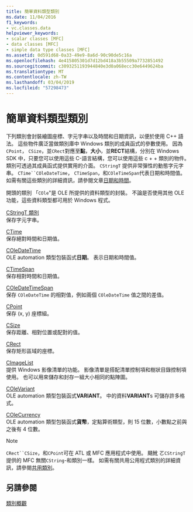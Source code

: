 ```yaml
---
title: 簡單資料類型類別
ms.date: 11/04/2016
f1_keywords:
- vc.classes.data
helpviewer_keywords:
- scalar classes [MFC]
- data classes [MFC]
- simple data type classes [MFC]
ms.assetid: 0d591d68-0a33-49e9-8a6d-90c90de5c16a
ms.openlocfilehash: 4e415805301d7d12bd418a3b55509a7732851492
ms.sourcegitcommit: c3093251193944840e3d0a068ecc30e6449624ba
ms.translationtype: MT
ms.contentlocale: zh-TW
ms.lasthandoff: 03/04/2019
ms.locfileid: "57298473"
---
```

# <a name="simple-data-type-classes"></a>簡單資料類型類別

下列類別會封裝繪圖座標、字元字串以及時間和日期資訊，以便於使用 C++ 語法。 這些物件廣泛當做類別庫中 Windows 類別的成員函式的參數使用。 因為`CPoint`， `CSize`，並`CRect`對應至**點**，**大小**，並**RECT**結構，分別在 Windows SDK 中，只要您可以使用這些 C-語言結構，您可以使用這些 c + + 類別的物件。 類別可透過其成員函式提供實用的介面。 `CStringT` 提供非常彈性的動態字元字串。 `CTime``COleDateTime`， `CTimeSpan`，和`COleTimeSpan`代表日期和時間值。 如需有關這些類別的詳細資訊，請參閱文章[日期和時間](../atl-mfc-shared/date-and-time.md)。

開頭的類別 「`COle`"是 OLE 所提供的資料類型的封裝。 不論是否使用其他 OLE 功能，這些資料類型都可用於 Windows 程式。

[CStringT 類別](../atl-mfc-shared/reference/cstringt-class.md)<br/>
保存字元字串。

[CTime](../atl-mfc-shared/reference/ctime-class.md)<br/>
保存絕對時間和日期值。

[COleDateTime](../atl-mfc-shared/reference/coledatetime-class.md)<br/>
OLE automation 類型包裝函式**日期**。 表示日期和時間值。

[CTimeSpan](../atl-mfc-shared/reference/ctimespan-class.md)<br/>
保存相對時間和日期值。

[COleDateTimeSpan](../atl-mfc-shared/reference/coledatetimespan-class.md)<br/>
保存 `COleDateTime` 的相對值，例如兩個 `COleDateTime` 值之間的差值。

[CPoint](../atl-mfc-shared/reference/cpoint-class.md)<br/>
保存 (x, y) 座標組。

[CSize](../atl-mfc-shared/reference/csize-class.md)<br/>
保存距離、相對位置或配對的值。

[CRect](../atl-mfc-shared/reference/crect-class.md)<br/>
保存矩形區域的座標。

[CImageList](../mfc/reference/cimagelist-class.md)<br/>
提供 Windows 影像清單的功能。 影像清單是搭配清單控制項和樹狀目錄控制項使用。 也可以用來儲存和封存一組大小相同的點陣圖。

[COleVariant](../mfc/reference/colevariant-class.md)<br/>
OLE automation 類型包裝函式**VARIANT**。 中的資料**VARIANT**s 可儲存許多格式。

[COleCurrency](../mfc/reference/colecurrency-class.md)<br/>
OLE automation 類型包裝函式**貨幣**，定點算術類型，則 15 位數，小數點之前與之後有 4 位數。

> [!NOTE]
>  `CRect``CSize`，和`CPoint`可在 ATL 或 MFC 應用程式中使用。 颾魤 ㄛ`CStringT`提供的 MFC 無關`CString`-和類別一樣。 如需有關共用公用程式類別的詳細資訊，請參閱[共用類別](../atl-mfc-shared/atl-mfc-shared-classes.md)。

## <a name="see-also"></a>另請參閱

[類別概觀](../mfc/class-library-overview.md)
